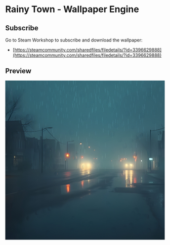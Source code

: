 # Rainy Town - Wallpaper Engine

## Subscribe

Go to Steam Workshop to subscribe and download the wallpaper:    
- [https://steamcommunity.com/sharedfiles/filedetails/?id=3396629888](https://steamcommunity.com/sharedfiles/filedetails/?id=3396629888)

## Preview

![preview](preview.jpg)
